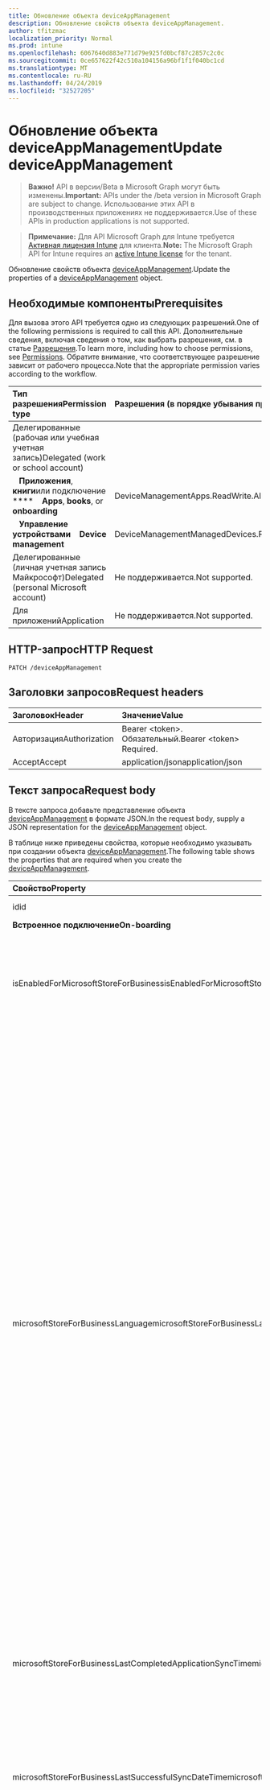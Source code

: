 ```yaml
---
title: Обновление объекта deviceAppManagement
description: Обновление свойств объекта deviceAppManagement.
author: tfitzmac
localization_priority: Normal
ms.prod: intune
ms.openlocfilehash: 6067640d883e771d79e925fd0bcf87c2857c2c0c
ms.sourcegitcommit: 0ce657622f42c510a104156a96bf1f1f040bc1cd
ms.translationtype: MT
ms.contentlocale: ru-RU
ms.lasthandoff: 04/24/2019
ms.locfileid: "32527205"
---
```

# <a name="update-deviceappmanagement"></a><span data-ttu-id="4fba0-103">Обновление объекта deviceAppManagement</span><span class="sxs-lookup"><span data-stu-id="4fba0-103">Update deviceAppManagement</span></span>

> <span data-ttu-id="4fba0-104">**Важно!** API в версии/Beta в Microsoft Graph могут быть изменены.</span><span class="sxs-lookup"><span data-stu-id="4fba0-104">**Important:** APIs under the /beta version in Microsoft Graph are subject to change.</span></span> <span data-ttu-id="4fba0-105">Использование этих API в производственных приложениях не поддерживается.</span><span class="sxs-lookup"><span data-stu-id="4fba0-105">Use of these APIs in production applications is not supported.</span></span>

> <span data-ttu-id="4fba0-106">**Примечание:** Для API Microsoft Graph для Intune требуется [Активная лицензия Intune](https://go.microsoft.com/fwlink/?linkid=839381) для клиента.</span><span class="sxs-lookup"><span data-stu-id="4fba0-106">**Note:** The Microsoft Graph API for Intune requires an [active Intune license](https://go.microsoft.com/fwlink/?linkid=839381) for the tenant.</span></span>

<span data-ttu-id="4fba0-107">Обновление свойств объекта [deviceAppManagement](../resources/intune-shared-deviceappmanagement.md).</span><span class="sxs-lookup"><span data-stu-id="4fba0-107">Update the properties of a [deviceAppManagement](../resources/intune-shared-deviceappmanagement.md) object.</span></span>
## <a name="prerequisites"></a><span data-ttu-id="4fba0-108">Необходимые компоненты</span><span class="sxs-lookup"><span data-stu-id="4fba0-108">Prerequisites</span></span>
<span data-ttu-id="4fba0-109">Для вызова этого API требуется одно из следующих разрешений.</span><span class="sxs-lookup"><span data-stu-id="4fba0-109">One of the following permissions is required to call this API.</span></span> <span data-ttu-id="4fba0-110">Дополнительные сведения, включая сведения о том, как выбрать разрешения, см. в статье [Разрешения](/graph/permissions-reference).</span><span class="sxs-lookup"><span data-stu-id="4fba0-110">To learn more, including how to choose permissions, see [Permissions](/graph/permissions-reference).</span></span>  <span data-ttu-id="4fba0-111">Обратите внимание, что соответствующее разрешение зависит от рабочего процесса.</span><span class="sxs-lookup"><span data-stu-id="4fba0-111">Note that the appropriate permission varies according to the workflow.</span></span>

|<span data-ttu-id="4fba0-112">Тип разрешения</span><span class="sxs-lookup"><span data-stu-id="4fba0-112">Permission type</span></span>|<span data-ttu-id="4fba0-113">Разрешения (в порядке убывания привилегий)</span><span class="sxs-lookup"><span data-stu-id="4fba0-113">Permissions (from most to least privileged)</span></span>|
|:---|:---|
| <span data-ttu-id="4fba0-114">Делегированные (рабочая или учебная учетная запись)</span><span class="sxs-lookup"><span data-stu-id="4fba0-114">Delegated (work or school account)</span></span> | |
| <span data-ttu-id="4fba0-115">&nbsp;&nbsp; **Приложения**, **книги**или подключение \*\*\*\*</span><span class="sxs-lookup"><span data-stu-id="4fba0-115">&nbsp; &nbsp; **Apps**, **books**, or **onboarding**</span></span> | <span data-ttu-id="4fba0-116">DeviceManagementApps.ReadWrite.All</span><span class="sxs-lookup"><span data-stu-id="4fba0-116">DeviceManagementApps.ReadWrite.All</span></span> |
| <span data-ttu-id="4fba0-117">&nbsp;&nbsp; **Управление устройствами**</span><span class="sxs-lookup"><span data-stu-id="4fba0-117">&nbsp; &nbsp; **Device management**</span></span> | <span data-ttu-id="4fba0-118">DeviceManagementManagedDevices.ReadWrite.All</span><span class="sxs-lookup"><span data-stu-id="4fba0-118">DeviceManagementManagedDevices.ReadWrite.All</span></span> |
| <span data-ttu-id="4fba0-119">Делегированные (личная учетная запись Майкрософт)</span><span class="sxs-lookup"><span data-stu-id="4fba0-119">Delegated (personal Microsoft account)</span></span> | <span data-ttu-id="4fba0-120">Не поддерживается.</span><span class="sxs-lookup"><span data-stu-id="4fba0-120">Not supported.</span></span> |
| <span data-ttu-id="4fba0-121">Для приложений</span><span class="sxs-lookup"><span data-stu-id="4fba0-121">Application</span></span> | <span data-ttu-id="4fba0-122">Не поддерживается.</span><span class="sxs-lookup"><span data-stu-id="4fba0-122">Not supported.</span></span> |

## <a name="http-request"></a><span data-ttu-id="4fba0-123">HTTP-запрос</span><span class="sxs-lookup"><span data-stu-id="4fba0-123">HTTP Request</span></span>
<!-- {
  "blockType": "ignored"
}
-->
``` http
PATCH /deviceAppManagement
```

## <a name="request-headers"></a><span data-ttu-id="4fba0-124">Заголовки запросов</span><span class="sxs-lookup"><span data-stu-id="4fba0-124">Request headers</span></span>
|<span data-ttu-id="4fba0-125">Заголовок</span><span class="sxs-lookup"><span data-stu-id="4fba0-125">Header</span></span>|<span data-ttu-id="4fba0-126">Значение</span><span class="sxs-lookup"><span data-stu-id="4fba0-126">Value</span></span>|
|:---|:---|
|<span data-ttu-id="4fba0-127">Авторизация</span><span class="sxs-lookup"><span data-stu-id="4fba0-127">Authorization</span></span>|<span data-ttu-id="4fba0-128">Bearer &lt;token&gt;. Обязательный.</span><span class="sxs-lookup"><span data-stu-id="4fba0-128">Bearer &lt;token&gt; Required.</span></span>|
|<span data-ttu-id="4fba0-129">Accept</span><span class="sxs-lookup"><span data-stu-id="4fba0-129">Accept</span></span>|<span data-ttu-id="4fba0-130">application/json</span><span class="sxs-lookup"><span data-stu-id="4fba0-130">application/json</span></span>|

## <a name="request-body"></a><span data-ttu-id="4fba0-131">Текст запроса</span><span class="sxs-lookup"><span data-stu-id="4fba0-131">Request body</span></span>
<span data-ttu-id="4fba0-132">В тексте запроса добавьте представление объекта [deviceAppManagement](../resources/intune-shared-deviceappmanagement.md) в формате JSON.</span><span class="sxs-lookup"><span data-stu-id="4fba0-132">In the request body, supply a JSON representation for the [deviceAppManagement](../resources/intune-shared-deviceappmanagement.md) object.</span></span>

<span data-ttu-id="4fba0-133">В таблице ниже приведены свойства, которые необходимо указывать при создании объекта [deviceAppManagement](../resources/intune-shared-deviceappmanagement.md).</span><span class="sxs-lookup"><span data-stu-id="4fba0-133">The following table shows the properties that are required when you create the [deviceAppManagement](../resources/intune-shared-deviceappmanagement.md).</span></span>

|<span data-ttu-id="4fba0-134">Свойство</span><span class="sxs-lookup"><span data-stu-id="4fba0-134">Property</span></span>|<span data-ttu-id="4fba0-135">Тип</span><span class="sxs-lookup"><span data-stu-id="4fba0-135">Type</span></span>|<span data-ttu-id="4fba0-136">Описание</span><span class="sxs-lookup"><span data-stu-id="4fba0-136">Description</span></span>|
|:---|:---|:---|
|<span data-ttu-id="4fba0-137">id</span><span class="sxs-lookup"><span data-stu-id="4fba0-137">id</span></span>|<span data-ttu-id="4fba0-138">String</span><span class="sxs-lookup"><span data-stu-id="4fba0-138">String</span></span>|<span data-ttu-id="4fba0-139">Ключ объекта.</span><span class="sxs-lookup"><span data-stu-id="4fba0-139">Key of the entity.</span></span>|
|<span data-ttu-id="4fba0-140">**Встроенное подключение**</span><span class="sxs-lookup"><span data-stu-id="4fba0-140">**On-boarding**</span></span>|
|<span data-ttu-id="4fba0-141">isEnabledForMicrosoftStoreForBusiness</span><span class="sxs-lookup"><span data-stu-id="4fba0-141">isEnabledForMicrosoftStoreForBusiness</span></span>|<span data-ttu-id="4fba0-142">Boolean</span><span class="sxs-lookup"><span data-stu-id="4fba0-142">Boolean</span></span>|<span data-ttu-id="4fba0-143">Указывает, включена ли для учетной запись синхронизация приложений из Microsoft Store для бизнеса.</span><span class="sxs-lookup"><span data-stu-id="4fba0-143">Whether the account is enabled for syncing applications from the Microsoft Store for Business.</span></span>|
|<span data-ttu-id="4fba0-144">microsoftStoreForBusinessLanguage</span><span class="sxs-lookup"><span data-stu-id="4fba0-144">microsoftStoreForBusinessLanguage</span></span>|<span data-ttu-id="4fba0-145">String</span><span class="sxs-lookup"><span data-stu-id="4fba0-145">String</span></span>|<span data-ttu-id="4fba0-146">Сведения о языковом стандарте, используемом для синхронизации приложений из Microsoft Store для бизнеса.</span><span class="sxs-lookup"><span data-stu-id="4fba0-146">The locale information used to sync applications from the Microsoft Store for Business.</span></span> <span data-ttu-id="4fba0-147">Региональные параметры, относящиеся к стране или региону.</span><span class="sxs-lookup"><span data-stu-id="4fba0-147">Cultures that are specific to a country/region.</span></span> <span data-ttu-id="4fba0-148">Названия этих региональных параметров соответствуют стандарту RFC 4646 (для Windows Vista и более поздних версий).</span><span class="sxs-lookup"><span data-stu-id="4fba0-148">The names of these cultures follow RFC 4646 (Windows Vista and later).</span></span> <span data-ttu-id="4fba0-149">Используется формат <languagecode2>-<страна/код_региона2>, где <languagecode2> — это двухбуквенный код в нижнем регистре, полученный из стандарта ISO 639-1, а <страна/код_регион2> — код из двух прописных букв по стандарту ISO 3166.</span><span class="sxs-lookup"><span data-stu-id="4fba0-149">The format is <languagecode2>-<country/regioncode2>, where <languagecode2> is a lowercase two-letter code derived from ISO 639-1 and <country/regioncode2> is an uppercase two-letter code derived from ISO 3166.</span></span> <span data-ttu-id="4fba0-150">Например, en-US для английского (США) — это определенный региональный стандарт.</span><span class="sxs-lookup"><span data-stu-id="4fba0-150">For example, en-US for English (United States) is a specific culture.</span></span>|
|<span data-ttu-id="4fba0-151">microsoftStoreForBusinessLastCompletedApplicationSyncTime</span><span class="sxs-lookup"><span data-stu-id="4fba0-151">microsoftStoreForBusinessLastCompletedApplicationSyncTime</span></span>|<span data-ttu-id="4fba0-152">DateTimeOffset</span><span class="sxs-lookup"><span data-stu-id="4fba0-152">DateTimeOffset</span></span>|<span data-ttu-id="4fba0-153">Время последней завершенной синхронизации приложений из Microsoft Store для бизнеса.</span><span class="sxs-lookup"><span data-stu-id="4fba0-153">The last time an application sync from the Microsoft Store for Business was completed.</span></span>|
|<span data-ttu-id="4fba0-154">microsoftStoreForBusinessLastSuccessfulSyncDateTime</span><span class="sxs-lookup"><span data-stu-id="4fba0-154">microsoftStoreForBusinessLastSuccessfulSyncDateTime</span></span>|<span data-ttu-id="4fba0-155">DateTimeOffset</span><span class="sxs-lookup"><span data-stu-id="4fba0-155">DateTimeOffset</span></span>|<span data-ttu-id="4fba0-156">Время последней успешной синхронизации приложений из Microsoft Store для бизнеса с учетной записью.</span><span class="sxs-lookup"><span data-stu-id="4fba0-156">The last time the apps from the Microsoft Store for Business were synced successfully for the account.</span></span>|
|<span data-ttu-id="4fba0-157">Микрософтсторефорбусинесспорталселектион</span><span class="sxs-lookup"><span data-stu-id="4fba0-157">microsoftStoreForBusinessPortalSelection</span></span>|[<span data-ttu-id="4fba0-158">microsoftStoreForBusinessPortalSelectionOptions</span><span class="sxs-lookup"><span data-stu-id="4fba0-158">microsoftStoreForBusinessPortalSelectionOptions</span></span>](../resources/intune-onboarding-microsoftstoreforbusinessportalselectionoptions.md)|<span data-ttu-id="4fba0-159">Сведения о портале конечного пользователя используются для синхронизации приложений из Microsoft Store для бизнеса и портала компании Intune.</span><span class="sxs-lookup"><span data-stu-id="4fba0-159">The end user portal information is used to sync applications from the Microsoft Store for Business to Intune Company Portal.</span></span> <span data-ttu-id="4fba0-160">Выбрать можно три варианта: \["только корпоративный портал", "Корпоративный портал и частный магазин", "только частный магазин".\]</span><span class="sxs-lookup"><span data-stu-id="4fba0-160">There are three options to pick from \['Company portal only', 'Company portal and private store', 'Private store only'\].</span></span> <span data-ttu-id="4fba0-161">Возможные значения: `none`, `companyPortal`, `privateStore`.</span><span class="sxs-lookup"><span data-stu-id="4fba0-161">Possible values are: `none`, `companyPortal`, `privateStore`.</span></span>|

<span data-ttu-id="4fba0-162">Этот метод поддерживает [параметры запросов OData](https://developer.microsoft.com/graph/docs/concepts/query_parameters) для настройки ответа.</span><span class="sxs-lookup"><span data-stu-id="4fba0-162">This method supports the [OData Query Parameters](https://developer.microsoft.com/graph/docs/concepts/query_parameters) to help customize the response.</span></span>

## <a name="response"></a><span data-ttu-id="4fba0-163">Отклик</span><span class="sxs-lookup"><span data-stu-id="4fba0-163">Response</span></span>
<span data-ttu-id="4fba0-164">В случае успешного выполнения этот метод возвращает код отклика `200 OK` и обновленный объект [deviceAppManagement](../resources/intune-shared-deviceappmanagement.md) в тексте отклика.</span><span class="sxs-lookup"><span data-stu-id="4fba0-164">If successful, this method returns a `200 OK` response code and an updated [deviceAppManagement](../resources/intune-shared-deviceappmanagement.md) object in the response body.</span></span>

## <a name="example"></a><span data-ttu-id="4fba0-165">Пример</span><span class="sxs-lookup"><span data-stu-id="4fba0-165">Example</span></span>

### <a name="request"></a><span data-ttu-id="4fba0-166">Запрос</span><span class="sxs-lookup"><span data-stu-id="4fba0-166">Request</span></span>

<span data-ttu-id="4fba0-167">Ниже приведен пример запроса.</span><span class="sxs-lookup"><span data-stu-id="4fba0-167">Here is an example of the request.</span></span>

``` http
PATCH https://graph.microsoft.com/beta/deviceAppManagement
Content-type: application/json
Content-length: 2

{}
```

### <a name="response"></a><span data-ttu-id="4fba0-168">Отклик</span><span class="sxs-lookup"><span data-stu-id="4fba0-168">Response</span></span>

<span data-ttu-id="4fba0-p105">Ниже приведен пример ответа. Примечание. Объект отклика, показанный здесь, может быть усечен для краткости. При фактическом вызове будут возвращены все свойства.</span><span class="sxs-lookup"><span data-stu-id="4fba0-p105">Here is an example of the response. Note: The response object shown here may be truncated for brevity. All of the properties will be returned from an actual call.</span></span>

``` http
HTTP/1.1 200 OK
Content-Type: application/json
Content-Length: 110

{
  "@odata.type": "#microsoft.graph.deviceAppManagement",
  "id": "bbb801a3-01a3-bbb8-a301-b8bba301b8bb"
}
```



